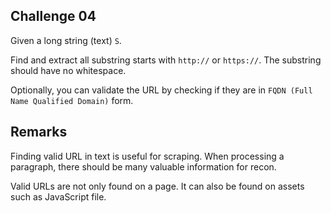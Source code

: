 ## Challenge 04

Given a long string (text) `S`.

Find and extract all substring starts with `http://` or `https://`. The substring should have no whitespace.

Optionally, you can validate the URL by checking if they are in `FQDN (Full Name Qualified Domain)` form.

## Remarks

Finding valid URL in text is useful for scraping. When processing a paragraph, there should be many valuable information for recon.

Valid URLs are not only found on a page. It can also be found on assets such as JavaScript file.